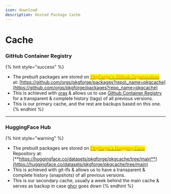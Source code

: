 ```yaml
---
icon: download
description: Hosted Package Cache
---
```


# Cache

### GitHub Container Registry

{% hint style="success" %}
* The prebuilt packages are stored on [<mark style="color:orange;">**PkgForge's Github Organization**</mark>](https://github.com/orgs/pkgforge/packages) at: [https://github.com/orgs/pkgforge/packages?repo\_name=pkgcache](https://github.com/orgs/pkgforge/packages?repo_name=pkgcache)
* This is achieved with [oras](https://github.com/oras-project/oras) & allows us to use [Github Container Registry](https://docs.github.com/en/packages/working-with-a-github-packages-registry/working-with-the-container-registry) for a transparent & complete history (tags) of all previous versions.
* This is our primary cache, and the rest are backups based on this one.
{% endhint %}

***

### HuggingFace Hub

{% hint style="warning" %}
* The prebuilt packages are stored on [<mark style="color:orange;">**Pkgforge's Hugging Face**</mark>](https://huggingface.co/pkgforge) Repository at:  [**https://huggingface.co/datasets/pkgforge/pkgcache/tree/main**](https://huggingface.co/datasets/pkgforge/pkgcache/tree/main)
* This is achieved with git-lfs & allows us to have a transparent & complete history (snapshots) of all previous versions.
* This is our secondary cache, usually a week behind the main cache & serves as backup in case [ghcr](https://ghcr.io) goes down
{% endhint %}
